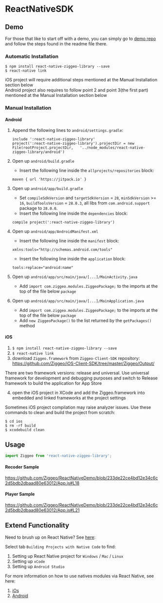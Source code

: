 # ReactNativeSDK

## Demo
For those that like to start off with a demo, you can simply go to [demo repo](https://github.com/Ziggeo/ReactNativeDemo) and follow the steps found in the readme file there.

### Automatic Installation
```
$ npm install react-native-ziggeo-library --save
$ react-native link
```

iOS project will require additional steps mentioned at the Manual Installation section below   
Android project also requires to follow point 2 and point 3(the first part) mentioned at the Manual Installation section below

### Manual Installation
#### Android
1. Append the following lines to `android/settings.gradle`:
  	```
  	include ':react-native-ziggeo-library'
  	project(':react-native-ziggeo-library').projectDir = new File(rootProject.projectDir, 	'../node_modules/react-native-ziggeo-library/android')
  	```

2. Open up `android/build.gradle`
	- Insert the following line inside the `allprojects/repositories` block:
	```
	maven { url 'https://jitpack.io' }
	```
  	
3. Open up `android/app/build.gradle`  
	- Set `compileSdkVersion` and `targetSdkVersion` = `28`, `minSdkVersion` >= `16`, `buildToolsVersion` = `28.0.3`,  all libs from `com.android.support` package to `28.0.0`.  
	- Insert the following line inside the `dependencies` block:  
	```
	compile project(':react-native-ziggeo-library')
	```

4. Open up `android/app/AndroidManifest.xml` 
	- Insert the following line inside the `manifest` block:
	```
	xmlns:tools="http://schemas.android.com/tools"
	```
	- Insert the following line inside the `application` block:
	```
	tools:replace="android:name"
	```

5. Open up `android/app/src/main/java/[...]/MainActivity.java`
  	- Add `import com.ziggeo.modules.ZiggeoPackage;` to the imports at the top of the file below `package`

6. Open up `android/app/src/main/java/[...]/MainApplication.java`
  	- Add `import com.ziggeo.modules.ZiggeoPackage;` to the imports at the top of the file below `package`
  	- Add `new ZiggeoPackage()` to the list returned by the `getPackages()` method

#### iOS
1. `$ npm install react-native-ziggeo-library --save`
2. `$ react-native link`
3. download `Ziggeo.framework` from `Ziggeo-Client-SDK` repository: https://github.com/Ziggeo/iOS-Client-SDK/tree/master/Ziggeo/Output/

There are two framework versions: release and universal. Use universal framework for development and debugging purposes and switch to Release framework to build the application for App Store

4. open the iOS project in XCode and add the Ziggeo.framework into embedded and linked frameworks at the project settings

Sometimes iOS project compilation may raise analyzer issues. Use these commands to clean and build the project from scratch:
```
$ cd ios
$ rm -rf build
$ xcodebuild clean
```

## Usage
```javascript
import Ziggeo from 'react-native-ziggeo-library';
```
#### Recoder Sample
https://github.com/Ziggeo/ReactNativeDemo/blob/233de22ce4bd12e34c6c2d5bdb2dbaad80e63012/App.js#L18

#### Player Sample
https://github.com/Ziggeo/ReactNativeDemo/blob/233de22ce4bd12e34c6c2d5bdb2dbaad80e63012/App.js#L21

## Extend Functionality
Need to brush up on React Native? See [here](https://facebook.github.io/react-native/docs/getting-started.html):

Select tab `Building Projects with Native Code` to find:
1. Setting up React Native project for `Windows` / `Mac` / `Linux`
2. Setting up `xCode`
3. Setting up `Android Studio`

For more information on how to use natives modules via React Native, see here:
1. [iOs](https://facebook.github.io/react-native/docs/native-modules-ios.html)
2. [Android](https://facebook.github.io/react-native/docs/native-modules-android.html)
